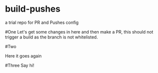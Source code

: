 # build-pushes
a trial repo for PR and Pushes config

#One
Let's get some changes in here and then make a PR, this should not trigger a build as the branch is not whitelisted.

#Two

Here it goes again    

#Three
Say hi!
